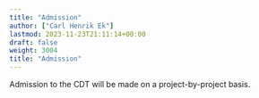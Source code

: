 ```yaml
---
title: "Admission"
author: ["Carl Henrik Ek"]
lastmod: 2023-11-23T21:11:14+00:00
draft: false
weight: 3004
title: "Admission"
---
```


Admission to the CDT will be made on a project-by-project basis. 
